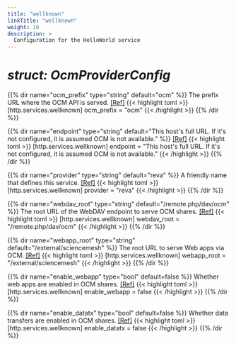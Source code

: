 ```yaml
---
title: "wellknown"
linkTitle: "wellknown"
weight: 10
description: >
  Configuration for the HelloWorld service
---
```


# _struct: OcmProviderConfig_

{{% dir name="ocm_prefix" type="string" default="ocm" %}}
The prefix URL where the OCM API is served. [[Ref]](https://github.com/cs3org/reva/tree/master/internal/http/services/wellknown/ocm.go#L33)
{{< highlight toml >}}
[http.services.wellknown]
ocm_prefix = "ocm"
{{< /highlight >}}
{{% /dir %}}

{{% dir name="endpoint" type="string" default="This host's full URL. If it's not configured, it is assumed OCM is not available." %}}
 [[Ref]](https://github.com/cs3org/reva/tree/master/internal/http/services/wellknown/ocm.go#L34)
{{< highlight toml >}}
[http.services.wellknown]
endpoint = "This host's full URL. If it's not configured, it is assumed OCM is not available."
{{< /highlight >}}
{{% /dir %}}

{{% dir name="provider" type="string" default="reva" %}}
A friendly name that defines this service. [[Ref]](https://github.com/cs3org/reva/tree/master/internal/http/services/wellknown/ocm.go#L35)
{{< highlight toml >}}
[http.services.wellknown]
provider = "reva"
{{< /highlight >}}
{{% /dir %}}

{{% dir name="webdav_root" type="string" default="/remote.php/dav/ocm" %}}
The root URL of the WebDAV endpoint to serve OCM shares. [[Ref]](https://github.com/cs3org/reva/tree/master/internal/http/services/wellknown/ocm.go#L36)
{{< highlight toml >}}
[http.services.wellknown]
webdav_root = "/remote.php/dav/ocm"
{{< /highlight >}}
{{% /dir %}}

{{% dir name="webapp_root" type="string" default="/external/sciencemesh" %}}
The root URL to serve Web apps via OCM. [[Ref]](https://github.com/cs3org/reva/tree/master/internal/http/services/wellknown/ocm.go#L37)
{{< highlight toml >}}
[http.services.wellknown]
webapp_root = "/external/sciencemesh"
{{< /highlight >}}
{{% /dir %}}

{{% dir name="enable_webapp" type="bool" default=false %}}
Whether web apps are enabled in OCM shares. [[Ref]](https://github.com/cs3org/reva/tree/master/internal/http/services/wellknown/ocm.go#L38)
{{< highlight toml >}}
[http.services.wellknown]
enable_webapp = false
{{< /highlight >}}
{{% /dir %}}

{{% dir name="enable_datatx" type="bool" default=false %}}
Whether data transfers are enabled in OCM shares. [[Ref]](https://github.com/cs3org/reva/tree/master/internal/http/services/wellknown/ocm.go#L39)
{{< highlight toml >}}
[http.services.wellknown]
enable_datatx = false
{{< /highlight >}}
{{% /dir %}}

